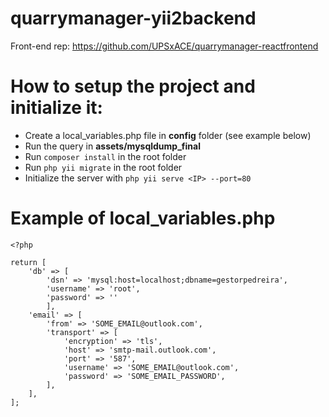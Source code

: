 # quarrymanager-yii2backend
Front-end rep: https://github.com/UPSxACE/quarrymanager-reactfrontend

# How to setup the project and initialize it:
- Create a local_variables.php file in **config** folder (see example below)
- Run the query in **assets/mysqldump_final**
- Run ```composer install``` in the root folder
- Run ```php yii migrate``` in the root folder
- Initialize the server with ```php yii serve <IP> --port=80```

# Example of local_variables.php
```
<?php

return [
    'db' => [
        'dsn' => 'mysql:host=localhost;dbname=gestorpedreira',
        'username' => 'root',
        'password' => ''
        ],
    'email' => [
        'from' => 'SOME_EMAIL@outlook.com',
        'transport' => [
            'encryption' => 'tls',
            'host' => 'smtp-mail.outlook.com',
            'port' => '587',
            'username' => 'SOME_EMAIL@outlook.com',
            'password' => 'SOME_EMAIL_PASSWORD',
        ],
    ],
];
```
